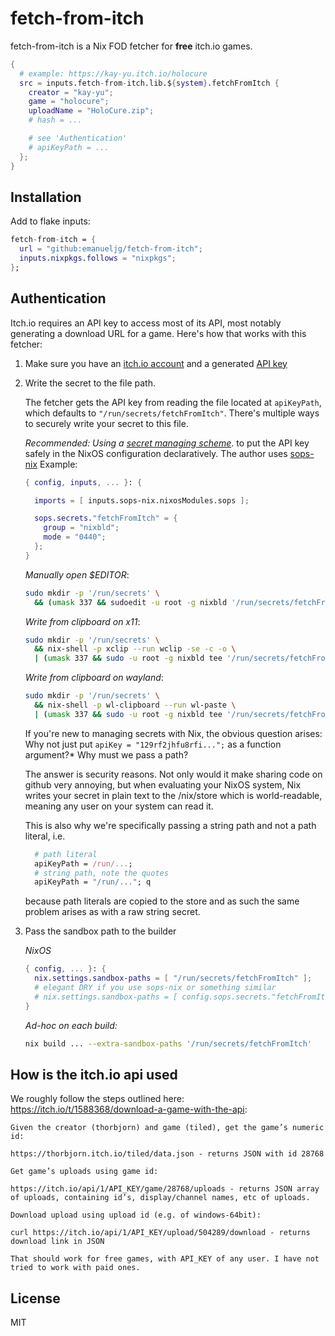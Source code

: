 # fetch-from-itch

fetch-from-itch is a Nix FOD fetcher for **free** itch.io games.

```nix
{
  # example: https://kay-yu.itch.io/holocure
  src = inputs.fetch-from-itch.lib.${system}.fetchFromItch {
    creator = "kay-yu";
    game = "holocure";
    uploadName = "HoloCure.zip";
    # hash = ...

    # see 'Authentication'
    # apiKeyPath = ...
  };
}
```

## Installation
Add to flake inputs:
```nix
fetch-from-itch = {
  url = "github:emanueljg/fetch-from-itch";
  inputs.nixpkgs.follows = "nixpkgs";
};
```

## Authentication
Itch.io requires an API key to access most of its API, most notably generating a download URL for a game. Here's how that works with this fetcher:

1. Make sure you have an [itch.io account](https://itch.io/developers) and a generated [API key](https://itch.io/api-keys)

2. Write the secret to the file path.

    The fetcher gets the API key from reading the file located at `apiKeyPath`, which defaults to `"/run/secrets/fetchFromItch"`.
    There's multiple ways to securely write your secret to this file.

    *Recommended: Using a [secret managing scheme](https://wiki.nixos.org/wiki/Comparison_of_secret_managing_schemes)*. to put the API key safely in the NixOS configuration declaratively.  The author uses 
      [sops-nix](https://github.com/Mic92/sops-nix)  Example:
    ```nix
    { config, inputs, ... }: {

      imports = [ inputs.sops-nix.nixosModules.sops ];

      sops.secrets."fetchFromItch" = {
        group = "nixbld";
        mode = "0440"; 
      };
    }
    ```

    *Manually open $EDITOR*:
    ```sh
    sudo mkdir -p '/run/secrets' \
      && (umask 337 && sudoedit -u root -g nixbld '/run/secrets/fetchFromItch')
    ```
    *Write from clipboard on x11*:
    ```sh
    sudo mkdir -p '/run/secrets' \
      && nix-shell -p xclip --run wclip -se -c -o \ 
      | (umask 337 && sudo -u root -g nixbld tee '/run/secrets/fetchFromItch')
    ```

    *Write from clipboard on wayland*:
    ```sh
    sudo mkdir -p '/run/secrets' \
      && nix-shell -p wl-clipboard --run wl-paste \
      | (umask 337 && sudo -u root -g nixbld tee '/run/secrets/fetchFromItch')
    ```

    If you're new to managing secrets with Nix, the obvious question arises:
    Why not just put `apiKey = "129rf2jhfu8rfi...";` as a function argument?* Why must we pass a path?

    The answer is security reasons. Not only would it make sharing code on github very annoying, but when evaluating your NixOS
     system, Nix writes your secret in plain text to the
     /nix/store which is world-readable, meaning any user on your system can read it. 

     This is also why we're specifically passing a string path and not a path literal, i.e.
     ```nix
       # path literal
       apiKeyPath = /run/...;
       # string path, note the quotes
       apiKeyPath = "/run/..."; q
     ```
     because path literals are copied to the store and as such the same problem arises as with a raw string secret.

3. Pass the sandbox path to the builder

   *NixOS*
    ```nix
    { config, ... }: {
      nix.settings.sandbox-paths = [ "/run/secrets/fetchFromItch" ];
      # elegant DRY if you use sops-nix or something similar
      # nix.settings.sandbox-paths = [ config.sops.secrets."fetchFromItch".path ];
    }
    ```
    *Ad-hoc on each build:*
    ```sh
    nix build ... --extra-sandbox-paths '/run/secrets/fetchFromItch'
    ```

## How is the itch.io api used

We roughly follow the steps outlined here: https://itch.io/t/1588368/download-a-game-with-the-api:

```
Given the creator (thorbjorn) and game (tiled), get the game’s numeric id:

https://thorbjorn.itch.io/tiled/data.json - returns JSON with id 28768

Get game’s uploads using game id:

https://itch.io/api/1/API_KEY/game/28768/uploads - returns JSON array of uploads, containing id’s, display/channel names, etc of uploads.

Download upload using upload id (e.g. of windows-64bit):

curl https://itch.io/api/1/API_KEY/upload/504289/download - returns download link in JSON

That should work for free games, with API_KEY of any user. I have not tried to work with paid ones.
```

## License

MIT 
